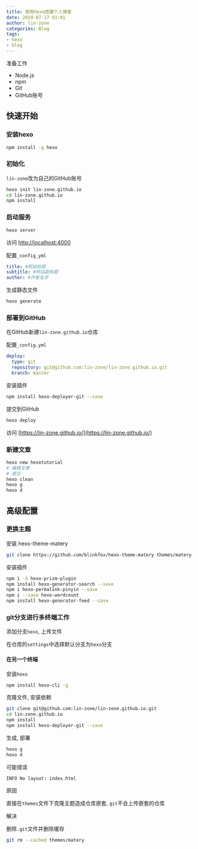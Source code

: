 ```yaml
---
title: 使用hexo搭建个人博客
date: 2019-07-17 01:01
author: lin-zone
categories: Blog
tags:
- hexo
- blog
---
```


准备工作

* Node.js
* npm
* Git
* GitHub账号

## 快速开始

### 安装hexo

```bash
npm install -g hexo
```

### 初始化

`lin-zone`改为自己的GitHub账号

```bash
hexo init lin-zone.github.io
cd lin-zone.github.io
npm install
```

### 启动服务

```bash
hexo server
```

访问 [http://localhost:4000](http://localhost:4000)

配置`_config_yml`

```yml
title: #网站标题
subtitle: #网站副标题
author: #作者名字
```

生成静态文件

```bash
hexo generate
```

### 部署到GitHub

在GitHub新建`lin-zone.github.io`仓库

配置`_config.yml`

```yml
deploy:
  type: git
  repository: git@github.com:lin-zone/lin-zone.github.io.git
  branch: master
```

安装插件

```bash
npm install hexo-deployer-git --save
```

提交到GitHub

```bash
hexo deploy
```

访问 [https://lin-zone.github.io/](https://lin-zone.github.io/)

### 新建文章

```bash
hexo new hexotutorial
# 编辑文章
# 提交
hexo clean
hexo g
hexo d
```

## 高级配置

### 更换主题

安装 hexo-theme-matery

```bash
git clone https://github.com/blinkfox/hexo-theme-matery themes/matery
```

安装插件

```bash
npm i -S hexo-prism-plugin
npm install hexo-generator-search --save
npm i hexo-permalink-pinyin --save
npm i --save hexo-wordcount
npm install hexo-generator-feed --save
```

### git分支进行多终端工作

添加分支`hexo`, 上传文件

在仓库的`settings`中选择默认分支为`hexo`分支

#### 在另一个终端

安装`hexo`

```bash
npm install hexo-cli -g
```

克隆文件, 安装依赖

```bash
git clone git@github.com:lin-zone/lin-zone.github.io.git
cd lin-zone.github.io
npm install
npm install hexo-deployer-git --save
```

生成, 部署

```bash
hexo g
hexo d
```

可能错误

`INFO No layout: index.html`

原因

直接在`themes`文件下克隆主题造成仓库嵌套, `git`不会上传嵌套的仓库

解决

删除`.git`文件并删除缓存

```bash
git rm --cached themes/matery
```
